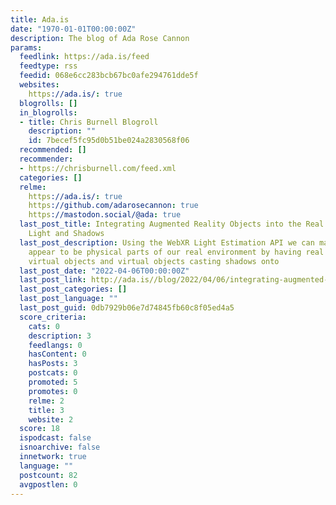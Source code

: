 ```yaml
---
title: Ada.is
date: "1970-01-01T00:00:00Z"
description: The blog of Ada Rose Cannon
params:
  feedlink: https://ada.is/feed
  feedtype: rss
  feedid: 068e6cc283bcb67bc0afe294761dde5f
  websites:
    https://ada.is/: true
  blogrolls: []
  in_blogrolls:
  - title: Chris Burnell Blogroll
    description: ""
    id: 7becef5fc95d0b51be024a2830568f06
  recommended: []
  recommender:
  - https://chrisburnell.com/feed.xml
  categories: []
  relme:
    https://ada.is/: true
    https://github.com/adarosecannon: true
    https://mastodon.social/@ada: true
  last_post_title: Integrating Augmented Reality Objects into the Real World with
    Light and Shadows
  last_post_description: Using the WebXR Light Estimation API we can make 3D objects
    appear to be physical parts of our real environment by having real lights affect
    virtual objects and virtual objects casting shadows onto
  last_post_date: "2022-04-06T00:00:00Z"
  last_post_link: http://ada.is//blog/2022/04/06/integrating-augmented-reality-objects-into-the-real-world/
  last_post_categories: []
  last_post_language: ""
  last_post_guid: 0db7929b06e7d74845fb60c8f05ed4a5
  score_criteria:
    cats: 0
    description: 3
    feedlangs: 0
    hasContent: 0
    hasPosts: 3
    postcats: 0
    promoted: 5
    promotes: 0
    relme: 2
    title: 3
    website: 2
  score: 18
  ispodcast: false
  isnoarchive: false
  innetwork: true
  language: ""
  postcount: 82
  avgpostlen: 0
---
```

